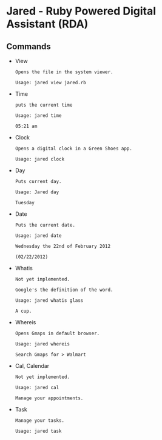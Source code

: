 # Jared - Ruby Powered Digital Assistant (RDA)
## Commands
* View

  ```
  Opens the file in the system viewer.
  
  Usage: jared view jared.rb
  ```

* Time

  ```
  puts the current time
  
  Usage: jared time
  
  05:21 am
  ```

* Clock

  ```
  Opens a digital clock in a Green Shoes app.
  
  Usage: jared clock
  ```
  
* Day

  ```
  Puts current day.
  
  Usage: Jared day
  
  Tuesday
  ```
  
* Date

  ```
  Puts the current date.
  
  Usage: jared date
  
  Wednesday the 22nd of February 2012
  
  (02/22/2012)
  ```
  
* Whatis

  ```
  Not yet implemented.
  
  Google's the definition of the word.

  Usage: jared whatis glass

  A cup.
  ```
  
* Whereis

  ```
  Opens Gmaps in default browser.

  Usage: jared whereis

  Search Gmaps for > Walmart
  ```
  
* Cal, Calendar

  ```
  Not yet implemented.

  Usage: jared cal

  Manage your appointments.
  ```
  
* Task

  ```
  Manage your tasks.

  Usage: jared task
  ```